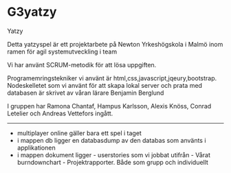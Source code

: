 # G3yatzy
Yatzy

Detta yatzyspel är ett projektarbete på Newton Yrkeshögskola i Malmö inom ramen för agil systemutveckling i team

Vi har använt SCRUM-metodik för att lösa uppgiften.

Programemringstekniker vi använt är html,css,javascript,jqeury,bootstrap.
Nodeskelletet som vi använt för att skapa lokal server och prata med databasen är skrivet av våran lärare Benjamin Berglund 

I gruppen har Ramona Chantaf, Hampus Karlsson, Alexis Knöss, Conrad Letelier och Andreas Vettefors ingått.

--------------------

* multiplayer online gäller bara ett spel i taget
* i mappen db ligger en databasdump av den databas som använts i applikationen
* i mappen dokument ligger 
				- userstories som vi jobbat utifrån
				- Vårat burndownchart
				- Projektrapporter. Både som grupp och individuellt
